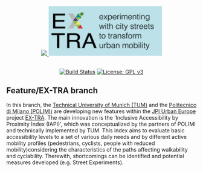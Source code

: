 <div align="center">
    <a href="https://plan4better.de/">
        <img src="app/client/public/img/logo_green.png" width="300">
    <a href="https://www.ex-tra-project.eu/">
        <img src="app/client/public/img/ex-tra.png" width="300">
    </a>
</div>


<br/>
<div align="center">

[![Build Status](https://travis-ci.org/goat-community/goat.png?branch=master)](https://travis-ci.org/goat-community/goat/tree/master)
[![License: GPL v3](https://img.shields.io/badge/License-GPLv3-blue.svg)](https://www.gnu.org/licenses/gpl-3.0)

</div>

## Feature/EX-TRA branch

In this branch, the [Technical University of Munich (TUM)](https://www.bgu.tum.de/en/sv/homepage/) and the [Politecnico di Milano (POLIMI)](https://www.polimi.it/) are developing new features within the [JPI Urban Europe](https://jpi-urbaneurope.eu/project/ex-tra/) project [EX-TRA](https://www.ex-tra-project.eu/). The main innovation is the ‘Inclusive Accessibility by Proximity Index (IAPI)’, which was conceptualized by the partners of POLIMI and technically implemented by TUM. This index aims to evaluate basic accessibility levels to a set of various daily needs and by different active mobility profiles (pedestrians, cyclists, people with reduced mobility)considering the characteristics of the paths affecting walkability and cyclability. Therewith, shortcomings can be identified and potential measures developed (e.g. Street Experiments). 
